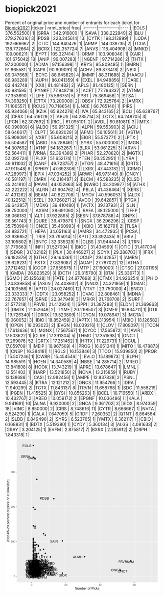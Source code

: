 # biopick2021
Percent of original price and number of entrants for each ticket for [Biopick2021](https://twitter.com/hashtag/Biopick2021)
|ticker | nrml_price| freq|
|:------|----------:|----:|
|EOLS   | 376.562500|    1|
|SRRA   | 342.919800|    1|
|SAVA   | 338.222849|    2|
|BLU    | 279.276316|    3|
|PDSB   | 223.245614|   13|
|CYTK   | 198.312899|    1|
|LQDA   | 192.666667|    2|
|CTIC   | 144.940476|    1|
|ARMP   | 144.039735|    2|
|TCDA   | 138.772664|    2|
|BCRX   | 122.357724|    7|
|ANVS   | 118.404908|    8|
|MNKD   | 109.006211|    1|
|EYPT   | 105.327414|    1|
|ORMP   | 103.908046|    1|
|XAIR   | 101.675042|   18|
|ANIP   |  99.007283|    1|
|NGENF  |  97.714286|    2|
|THTX   |  97.200000|    1|
|ADMA   |  97.156398|    1|
|KRYS   |  95.809495|    1|
|BMRN   |  91.865581|    1|
|CAPR   |  90.909091|    3|
|ACHV   |  89.873418|    2|
|NBIX   |  89.047669|    1|
|BCYC   |  88.645829|    4|
|IMMP   |  88.311688|    2|
|HAACU  |  86.983289|    1|
|AUPH   |  86.041359|    4|
|EXEL   |  84.948856|    1|
|DARE   |  82.442748|    1|
|XXII   |  81.481482|    2|
|APLS   |  81.480125|    1|
|GERN   |  80.981595|    1|
|PYNKF  |  77.948718|    2|
|ACET   |  77.794337|    2|
|ATNM   |  77.353690|    7|
|LIFE   |  75.566751|    5|
|PPBT   |  75.369458|    1|
|STSA   |  74.398250|    1|
|ETTX   |  73.200000|    2|
|OBSV   |  72.925764|    2|
|AMRX   |  71.106557|    1|
|RCUS   |  70.718654|    1|
|JNCE   |  66.765140|    1|
|PIRS   |  65.934066|    8|
|KZIA   |  65.924276|    4|
|IVA    |  65.843165|    2|
|BCLI   |  65.638767|    3|
|CFRX   |  64.516129|    2|
|ABUS   |  64.285714|    3|
|LCTX   |  64.248705|    3|
|LPCN   |  62.307692|    1|
|RIGL   |  61.095101|    2|
|AVDL   |  60.810811|    3|
|IMTX   |  60.090909|    6|
|ALBO   |  59.951325|    1|
|ALPN   |  59.553903|    2|
|ACIU   |  58.646617|    1|
|CLPT   |  56.682028|    3|
|AFMD   |  56.105611|   31|
|VSTM   |  55.909091|    3|
|VXRT   |  55.608215|    2|
|EIGR   |  55.573771|    2|
|LPTX   |  55.504587|   11|
|ABIO   |  55.288461|    1|
|SYBX   |  55.000000|    2|
|IMGN   |  54.307692|    1|
|ATNF   |  54.183267|    1|
|BLRX   |  53.061225|    3|
|ARVN   |  52.564411|    1|
|VRNA   |  52.394366|    2|
|PHAR   |  52.278820|    2|
|MGTX   |  52.092724|    1|
|PLXP   |  51.652174|    1|
|YTEN   |  50.252951|    1|
|LYRA   |  49.911032|    2|
|CANF   |  49.723757|    2|
|VTGN   |  48.471616|    3|
|GRTS   |  47.911548|    6|
|SPHRY  |  47.692308|    1|
|LXRX   |  47.443182|    2|
|CRMD   |  47.289973|    1|
|EPIX   |  47.034252|    3|
|ARWR   |  46.973140|    8|
|ONCY   |  46.581197|    1|
|CMRX   |  46.218487|    2|
|BLCM   |  45.588235|    2|
|CLSD   |  45.241810|    4|
|PAVM   |  44.052863|   58|
|NWBO   |  43.209877|    9|
|ATHX   |  42.222222|    3|
|ALRN   |  41.904762|    4|
|PBLA   |  41.436464|    1|
|XERS   |  41.431262|    8|
|BEAM   |  40.822708|    1|
|MYOV   |  40.596053|    1|
|ALDX   |  40.122512|    1|
|SEEL   |  39.726027|    2|
|AVCO   |  39.642857|    1|
|PTGX   |  39.642857|    1|
|MDXG   |  39.410480|    1|
|VKTX   |  39.137931|    2|
|SLN    |  38.750000|    1|
|AXSM   |  38.691060|    3|
|RAFA   |  38.125000|    1|
|TFFP   |  38.068182|    1|
|ALT    |  37.922895|    2|
|SESN   |  37.878788|    4|
|GNPX   |  36.561743|    3|
|QURE   |  36.479871|    1|
|SNGX   |  36.296296|    2|
|CRSP   |  35.750904|    1|
|CNCE   |  35.460993|    4|
|XBIO   |  35.162791|    2|
|TLSA   |  34.883721|    1|
|HEPA   |  34.651163|    6|
|AMRS   |  34.472935|    1|
|PCSA   |  33.936652|    1|
|TRIB   |  33.795014|    1|
|KPTI   |  33.392435|    9|
|VBIV   |  33.105802|    8|
|BNTC   |  32.335329|    5|
|CLBS   |  31.944444|    3|
|LTRN   |  31.779663|    1|
|INFI   |  31.527094|    1|
|BIOC   |  31.434599|    1|
|OTIC   |  31.417004|    1|
|SDGR   |  31.102162|    1|
|PLX    |  30.446927|    2|
|SCYX   |  29.288703|    1|
|IFRX   |  29.182879|    2|
|GTHX   |  29.164361|    1|
|OCUP   |  29.142857|    1|
|AMRN   |  28.628231|    1|
|FSTX   |  27.826087|    2|
|ADAP   |  27.787022|   12|
|ATHA   |  27.712462|    1|
|COCP   |  27.659575|    1|
|MTP    |  27.150000|    1|
|CTSO   |  27.001195|    1|
|GMDA   |  26.823529|    3|
|DCTH   |  26.315790|    3|
|BTAI   |  25.339713|    1|
|SGMO   |  25.125628|   11|
|FATE   |  24.977698|    3|
|CTMX   |  24.926254|    3|
|PHIO   |  24.839858|    6|
|ASLN   |  24.408602|    3|
|NNOX   |  24.321959|    1|
|DMAC   |  24.103586|    6|
|APTO   |  24.027460|   12|
|VTVT   |  23.750000|    4|
|BNGO   |  23.333333|    7|
|CDTX   |  23.058252|    1|
|CVAC   |  22.808461|    1|
|MDNA   |  22.767857|    6|
|SRNE   |  22.347949|    3|
|MRKR   |  21.768708|    2|
|SURF   |  21.577218|    1|
|PRVB   |  21.412924|    1|
|SPPI   |  21.387283|    1|
|ELDN   |  21.369863|    2|
|DMTK   |  21.152649|    2|
|TYME   |  20.298507|    3|
|OMER   |  19.834711|    1|
|DTIL   |  19.726340|    1|
|DRRX   |  19.523809|    1|
|CYCN   |  19.078947|    3|
|MGTA   |  19.060052|    3|
|IBIO   |  18.852459|    2|
|APTX   |  18.313954|    1|
|MBIO   |  18.126582|    1|
|OPGN   |  18.093023|    2|
|EVGN   |  18.039216|    1|
|CLOV   |  17.809097|    1|
|TCON   |  17.613636|   10|
|MGNX   |  17.567567|    1|
|CYCC   |  17.565872|   11|
|AVIR   |  17.503622|    1|
|CLRB   |  17.391304|    5|
|THMO   |  17.351598|    1|
|ONCT   |  17.269076|   52|
|GRTX   |  17.251462|    1|
|HRTX   |  17.229731|    1|
|OCUL   |  17.059709|    1|
|MEIP   |  16.967509|    4|
|PROG   |  16.651341|    1|
|MITO   |  16.478873|    1|
|CNSP   |  16.384181|    1|
|RGLS   |  16.153846|    3|
|TTOO   |  15.939850|    2|
|PRQR   |  15.507246|    1|
|CWBR   |  15.454546|    1|
|EVLO   |  15.189873|    1|
|BLPH   |  14.985591|    1|
|HGEN   |  14.340589|    4|
|NBSE   |  14.285714|    2|
|MREO   |  13.841808|    8|
|HOOK   |  13.743219|    1|
|APRE   |  13.678647|    1|
|LMNL   |  13.551402|    1|
|HARP   |  13.521850|    2|
|NCNA   |  13.215859|    1|
|RUBY   |  13.138686|    1|
|CASI   |  12.982456|    1|
|AMPE   |  12.837838|    2|
|PSNL   |  12.593445|    3|
|KTRA   |  12.121212|    2|
|ONCS   |  11.954766|    1|
|IDRA   |  11.940299|    2|
|TGTX   |  11.843137|    8|
|TRVN   |  11.658768|    1|
|SDC    |  11.558219|    1|
|PGEN   |  11.415525|    3|
|BYSI   |  10.855263|    1|
|BCEL   |  10.716550|    1|
|ARDX   |  10.432767|    2|
|ABEO   |  10.059172|    2|
|EPGNF  |  10.036496|    1|
|KALA   |   9.941691|   10|
|ALNA   |   9.920000|    2|
|GNCA   |   9.361702|    3|
|SIOX   |   8.974359|   18|
|VINC   |   8.850000|    2|
|CRIS   |   8.748616|   11|
|CYTR   |   8.666667|    1|
|NVTA   |   8.524290|    1|
|CALA   |   7.647059|    5|
|CRDF   |   7.260352|    2|
|QTNT   |   6.864564|    2|
|SLDB   |   6.849490|    2|
|SYRS   |   6.523765|    1|
|YMTX   |   6.362117|    1|
|CBIO   |   6.168831|    1|
|BDTX   |   5.519380|    1|
|CYDY   |   5.360134|    3|
|ALGS   |   4.081633|    2|
|GRAY   |   3.204125|    1|
|EVFM   |   2.875817|    7|
|BXRX   |   2.265912|    2|
|ORPH   |   1.843318|    1|
![retvspicks](biopicks.png?raw=true)
